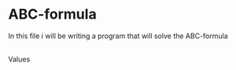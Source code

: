 # ABC-formula
In this file i will be writing a program that will solve the ABC-formula
<html></html><br>
<head>Values</head>
<body><script>
var a = prompt("What is the value of variable A?")
var b = prompt("What is the value of variable B?")
var c = prompt("What is the value of variable C?")
var ans = function(a,b,c){
var ans1 = ( -(b*b)/2a + sqrt(b*b - 4ac)/2a) 
var ans2 = ( -(b*b)/2a - sqrt(b*b - 4ac)/2a)
}
if(ans1 = false){
return "unsolvable"
}
if(ans1===ans2){
console.log("x = " + ans1)
}else if(ans1 !== ans2){
console.log("x = " + ans1 " v x =  " + ans2)
} 
console.log(ans)
</script></body>

